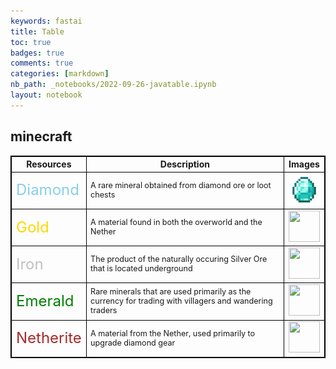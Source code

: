 ```yaml
---
keywords: fastai
title: Table
toc: true
badges: true
comments: true
categories: [markdown]
nb_path: _notebooks/2022-09-26-javatable.ipynb
layout: notebook
---
```


<!--
#################################################
### THIS FILE WAS AUTOGENERATED! DO NOT EDIT! ###
#################################################
# file to edit: _notebooks/2022-09-26-javatable.ipynb
-->

<div class="container" id="notebook-container">
        
<div class="cell border-box-sizing text_cell rendered"><div class="inner_cell">
<div class="text_cell_render border-box-sizing rendered_html">
<h2 id="minecraft">minecraft<a class="anchor-link" href="#minecraft"> </a></h2><html>
    <head>
        <style>
            table ,td,th {  
                border: 1px solid #000;
            }
        </style>    
    </head>
    <body>
        <table>
            <tr>
                <th>Resources</th>
                <th>Description</th>
                <th>Images</th>
            </tr>
            <tr>
                <td style = "color:skyblue;"><font size= "5">Diamond
                <td style="font-size: 90%;">A rare mineral obtained from diamond ore or loot chests</td>
                <td style="width:5%;text-align:center;"><img src="dia1.png" width = 50 height = 50></td>
            </tr>
            <tr>
                <td style = "color:gold;"><font size= "5">Gold
                <td style="font-size: 90%;">A material found in both the overworld and the Nether</td>
                <td style="width:5%;text-align:center;"><img src="gold1.png" width = 50 height = 50></td>
            </tr>
            <tr>
                <td style = "color:silver;"><font size= "5">Iron
                <td style = "font-size: 90%;">The product of the naturally occuring Silver Ore that is located underground</td>
                <td style="width:5%;text-align:center;"><img src="download6.png" width = 50 height = 50></td>
            </tr>
            <tr>
                <td style = "color:green;"><font size= "5">Emerald
                <td style = "font-size: 90%;">Rare minerals that are used primarily as the currency for trading with villagers and wandering traders</td>
                <td style="width:5%;text-align:center;"><img src="download5.png" width = 50 height = 50></td>
            </tr>
            <tr>
                <td style = "color:brown"><font size= "5">Netherite
                <td style = "font-size: 90%;">A material from the Nether, used primarily to upgrade diamond gear</td>
                <td style="width:5%;text-align:center;"><img src="ne2.png" width = 50 height = 50></td>
            </tr>
        </table>
    </body>
</html>
</div>
</div>
</div>
</div>
 

